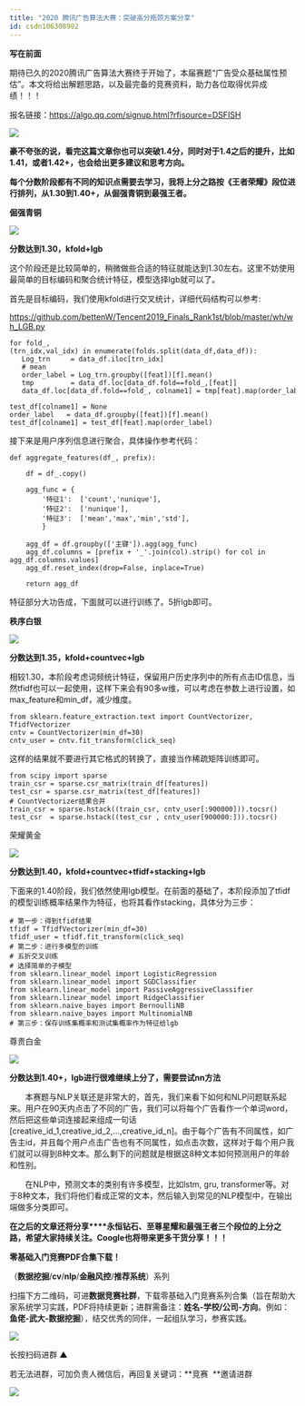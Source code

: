 ```yaml
---
title: "2020 腾讯广告算法大赛：突破高分瓶颈方案分享"
id: csdn106308902
---
```


**写在前面**

期待已久的2020腾讯广告算法大赛终于开始了，本届赛题“广告受众基础属性预估”。本文将给出解题思路，以及最完备的竞赛资料，助力各位取得优异成绩！！！

报名链接：https://algo.qq.com/signup.html?rfisource=DSFISH

![](../img/2732498d84788fc05914832c322e87b1.png)

**豪不夸张的说，看完这篇文章你也可以突破1.4分，同时对于1.4之后的提升，比如1.41，或者1.42+，也会给出更多建议和思考方向。**

**每个分数阶段都有不同的知识点需要去学习，我将上分之路按《王者荣耀》段位进行排列，从1.30到1.40+，从倔强青铜到最强王者。**

**倔强青铜**

**![](../img/7b5e44497c2335b574436175b4f48d76.png)**

**分数达到1.30，kfold+lgb**

这个阶段还是比较简单的，稍微做些合适的特征就能达到1.30左右。这里不妨使用最简单的目标编码和聚合统计特征，模型选择lgb就可以了。

首先是目标编码，我们使用kfold进行交叉统计，详细代码结构可以参考:

https://github.com/bettenW/Tencent2019_Finals_Rank1st/blob/master/wh/wh_LGB.py

```
for fold_,(trn_idx,val_idx) in enumerate(folds.split(data_df,data_df)):
   Log_trn     = data_df.iloc[trn_idx]
   # mean
   order_label = Log_trn.groupby([feat])[f].mean()
   tmp         = data_df.loc[data_df.fold==fold_,[feat]]
   data_df.loc[data_df.fold==fold_, colname1] = tmp[feat].map(order_label)

test_df[colname1] = None
order_label   = data_df.groupby([feat])[f].mean()
test_df[colname1] = test_df[feat].map(order_label) 
```

‍接下来是用户序列信息进行聚合，具体操作参考代码：

```
def aggregate_features(df_, prefix):

    df = df_.copy()

    agg_func = {
        '特征1':  ['count','nunique'],
        '特征2':  ['nunique'],
        '特征3':  ['mean','max','min','std'],
        } 

    agg_df = df.groupby(['主键']).agg(agg_func)
    agg_df.columns = [prefix + '_'.join(col).strip() for col in agg_df.columns.values]
    agg_df.reset_index(drop=False, inplace=True)

    return agg_df 
```

特征部分大功告成，下面就可以进行训练了。5折lgb即可。

**秩序白银**

![](../img/f8eaf5d9c8fd18c38d9fbd0c480eb107.png)

**分数达到1.35，kfold+countvec+lgb**

相较1.30，本阶段考虑词频统计特征，保留用户历史序列中的所有点击ID信息，当然tfidf也可以一起使用，这样下来会有90多w维，可以考虑在参数上进行设置，如max_feature和min_df，减少维度。

```
from sklearn.feature_extraction.text import CountVectorizer, TfidfVectorizer
cntv = CountVectorizer(min_df=30)
cntv_user = cntv.fit_transform(click_seq) 
```

这样的结果就不要进行其它格式的转换了，直接当作稀疏矩阵训练即可。

```
from scipy import sparse
train_csr = sparse.csr_matrix(train_df[features])
test_csr = sparse.csr_matrix(test_df[features])
# CountVectorizer结果合并
train_csr = sparse.hstack((train_csr, cntv_user[:900000])).tocsr()
test_csr  = sparse.hstack((test_csr , cntv_user[900000:])).tocsr() 
```

荣耀黄金

![](../img/eab0efbd46e8c1db874cf9bf13735129.png)

**分数达到1.40，kfold+countvec+tfidf+stacking+lgb**

下面来的1.40阶段，我们依然使用lgb模型。在前面的基础了，本阶段添加了tfidf的模型训练概率结果作为特征，也将其看作stacking，具体分为三步：

```
# 第一步：得到tfidf结果
tfidf = TfidfVectorizer(min_df=30)
tfidf_user = tfidf.fit_transform(click_seq)
# 第二步：进行多模型的训练
# 五折交叉训练
# 选择简单的子模型
from sklearn.linear_model import LogisticRegression
from sklearn.linear_model import SGDClassifier
from sklearn.linear_model import PassiveAggressiveClassifier
from sklearn.linear_model import RidgeClassifier
from sklearn.naive_bayes import BernoulliNB
from sklearn.naive_bayes import MultinomialNB
# 第三步：保存训练集概率和测试集概率作为特征给lgb 
```

尊贵白金

![](../img/d4705d15dd0ff3aad435ecc4c54f97ca.png)

**分数达到1.40+，lgb进行很难继续上分了，需要尝试nn方法**

       本赛题与NLP关联还是非常大的，首先，我们来看下如何和NLP问题联系起来。用户在90天内点击了不同的广告，我们可以将每个广告看作一个单词word，然后把这些单词连接起来组成一句话[creative_id_1,creative_id_2,…,creative_id_n]。由于每个广告有不同属性，如广告主id，并且每个用户点击广告也有不同属性，如点击次数，这样对于每个用户我们就可以得到8种文本。那么剩下的问题就是根据这8种文本如何预测用户的年龄和性别。

       在NLP中，预测文本的类别有许多模型，比如lstm, gru, transformer等。对于8种文本，我们将他们看成正常的文本，然后输入到常见的NLP模型中，在输出端做多分类即可。

**在之后的文章还将分享****永恒钻石、至尊星耀和最强王者三个段位的上分之路，希望大家持续关注。Coogle也将带来更多干货分享！！！**

**零基础入门竞赛PDF合集下载！**

（**数据挖掘**/**cv**/**nlp**/**金融风控**/**推荐系统**）系列

扫描下方二维码，可进**数据竞赛社群**，下载零基础入门竞赛系列合集（旨在帮助大家系统学习实践，PDF将持续更新；进群需备注：**姓名-学校/公司-方向**。例如：**鱼佬-武大-数据挖掘**），结交优秀的同伴，一起组队学习，参赛实践。

![](../img/fd7f929e6c53f942a5d4b5835386d449.png)

长按扫码进群 ▲

若无法进群，可加负责人微信后，再回复关键词：**竞赛  **邀请进群

![](../img/643e03ccb6f134e09e33b21fa1148ad4.png)